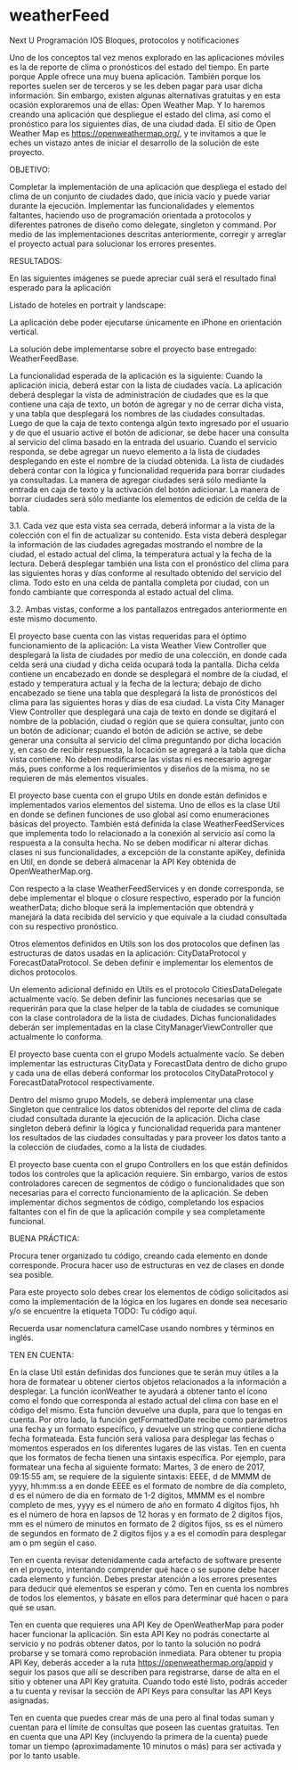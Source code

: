 # weatherFeed
Next U Programación IOS
 Bloques, protocolos y notificaciones

Uno de los conceptos tal vez menos explorado en las aplicaciones móviles es la de reporte de clima o pronósticos del estado del tiempo. En parte porque Apple ofrece una muy buena aplicación. También porque los reportes suelen ser de terceros y se les deben pagar para usar dicha información. Sin embargo, existen algunas alternativas gratuitas y en esta ocasión exploraremos una de ellas: Open Weather Map. Y lo haremos creando una aplicación que despliegue el estado del clima, así como el pronóstico para los siguientes días, de una ciudad dada. El sitio de Open Weather Map es https://openweathermap.org/, y te invitamos a que le eches un vistazo antes de iniciar el desarrollo de la solución de este proyecto.

 

OBJETIVO:

Completar la implementación de una aplicación que despliega el estado del clima de un conjunto de ciudades dado, que inicia vacío y puede variar durante la ejecución. Implementar las funcionalidades y elementos faltantes, haciendo uso de programación orientada a protocolos y diferentes patrones de diseño como delegate, singleton y command. Por medio de las implementaciones descritas anteriormente, corregir y arreglar el proyecto actual para solucionar los errores presentes.

RESULTADOS:

En las siguientes imágenes se puede apreciar cuál será el resultado final esperado para la aplicación

 

Listado de hoteles en portrait y landscape:

  



 

La aplicación debe poder ejecutarse únicamente en iPhone en orientación vertical.

La solución debe implementarse sobre el proyecto base entregado: WeatherFeedBase.

La funcionalidad esperada de la aplicación es la siguiente: Cuando la aplicación inicia, deberá estar con la lista de ciudades vacía. La aplicación deberá desplegar la vista de administración de ciudades que es la que contiene una caja de texto, un botón de agregar y no de cerrar dicha vista, y una tabla que desplegará los nombres de las ciudades consultadas. Luego de que la caja de texto contenga algún texto ingresado por el usuario y de que el usuario active el botón de adicionar, se debe hacer una consulta al servicio del clima basado en la entrada del usuario. Cuando el servicio responda, se debe agregar un nuevo elemento a la lista de ciudades desplegando en este el nombre de la ciudad obtenida. La lista de ciudades deberá contar con la lógica y funcionalidad requerida para borrar ciudades ya consultadas. La manera de agregar ciudades será sólo mediante la entrada en caja de texto y la activación del botón adicionar. La manera de borrar ciudades será sólo mediante los elementos de edición de celda de la tabla.

 



 

3.1. Cada vez que esta vista sea cerrada, deberá informar a la vista de la colección con el fin de actualizar su contenido. Esta vista deberá desplegar la información de las ciudades agregadas mostrando el nombre de la ciudad, el estado actual del clima, la temperatura actual y la fecha de la lectura. Deberá desplegar también una lista con el pronóstico del clima para las siguientes horas y días conforme al resultado obtenido del servicio del clima. Todo esto en una celda de pantalla completa por ciudad, con un fondo cambiante que corresponda al estado actual del clima.

3.2. Ambas vistas, conforme a los pantallazos entregados anteriormente en este mismo documento.

 

El proyecto base cuenta con las vistas requeridas para el óptimo funcionamiento de la aplicación: La vista Weather View Controller que desplegará la lista de ciudades por medio de una colección, en donde cada celda será una ciudad y dicha celda ocupará toda la pantalla. Dicha celda contiene un encabezado en donde se desplegará el nombre de la ciudad, el estado y temperatura actual y la fecha de la lectura; debajo de dicho encabezado se tiene una tabla que desplegará la lista de pronósticos del clima para las siguientes horas y días de esa ciudad. La vista City Manager View Controller que desplegará una caja de texto en donde se digitará el nombre de la población, ciudad o región que se quiera consultar, junto con un botón de adicionar; cuando el botón de adición se active, se debe generar una consulta al servicio del clima preguntando por dicha locación y, en caso de recibir respuesta, la locación se agregará a la tabla que dicha vista contiene. No deben modificarse las vistas ni es necesario agregar más, pues conforme a los requerimientos y diseños de la misma, no se requieren de más elementos visuales.

El proyecto base cuenta con el grupo Utils en donde están definidos e implementados varios elementos del sistema. Uno de ellos es la clase Util en donde se definen funciones de uso global así como enumeraciones básicas del proyecto. También está definida la clase WeatherFeedServices que implementa todo lo relacionado a la conexión al servicio así como la respuesta a la consulta hecha. No se deben modificar ni alterar dichas clases ni sus funcionalidades, a excepción de la constante apiKey, definida en Util, en donde se deberá almacenar la API Key obtenida de OpenWeatherMap.org.

 



 

Con respecto a la clase WeatherFeedServices y en donde corresponda, se debe implementar el bloque o closure respectivo, esperado por la función weatherData; dicho bloque será la implementación que obtendrá y manejará la data recibida del servicio y que equivale a la ciudad consultada con su respectivo pronóstico.

Otros elementos definidos en Utils son los dos protocolos que definen las estructuras de datos usadas en la aplicación: CityDataProtocol y ForecastDataProtocol. Se deben definir e implementar los elementos de dichos protocolos.

 

    

 

Un elemento adicional definido en Utils es el protocolo CitiesDataDelegate actualmente vacío. Se deben definir las funciones necesarias que se requerirán para que la clase helper de la tabla de ciudades  se comunique con la clase controladora de la lista de ciudades. Dichas funcionalidades deberán ser implementadas en la clase CityManagerViewController que actualmente lo conforma.

 



El proyecto base cuenta con el grupo Models actualmente vacío. Se deben implementar las estructuras CityData y ForecastData dentro de dicho grupo y cada una de ellas deberá conformar los protocolos CityDataProtocol y ForecastDataProtocol respectivamente.

Dentro del mismo grupo Models, se deberá implementar una clase Singleton que centralice los datos obtenidos del reporte del clima de cada ciudad consultada durante la ejecución de la aplicación. Dicha clase singleton deberá definir la lógica y funcionalidad requerida para mantener los resultados de las ciudades consultadas y para proveer los datos tanto a la colección de ciudades, como a la  lista de ciudades.

El proyecto base cuenta con el grupo Controllers en los que están definidos todos los controles que la aplicación requiere. Sin embargo, varios de estos controladores carecen de segmentos de código o funcionalidades que son necesarias para el correcto funcionamiento de la aplicación. Se deben implementar dichos segmentos de código, completando los espacios faltantes con el fin de que la aplicación compile y sea completamente funcional.

 



 

BUENA PRÁCTICA:

Procura tener organizado tu código, creando cada elemento en donde corresponde. Procura hacer uso de estructuras en vez de clases en donde sea posible.

Para este proyecto solo debes crear los elementos de código solicitados así como la implementación de la lógica en los lugares en donde sea necesario y/o se encuentre la etiqueta TODO: Tu código aquí.

Recuerda usar nomenclatura camelCase usando nombres y términos en inglés.

TEN EN CUENTA:

En la clase Util están definidas dos funciones que te serán muy útiles a la hora de formatear u obtener ciertos objetos relacionados a la información a desplegar. La función iconWeather te ayudará a obtener tanto el ícono como el fondo que corresponda al estado actual del clima con base en el código del mismo. Esta función devuelve una dupla, para que lo tengas en cuenta. Por otro lado, la función getFormattedDate recibe como parámetros una fecha y un formato específico, y devuelve un string que contiene dicha fecha formateada. Esta función será valiosa para desplegar las fechas o momentos esperados en los diferentes lugares de las vistas. Ten en cuenta que los formatos de fecha tienen una sintaxis específica. Por ejemplo, para formatear una fecha al siguiente formato: Martes, 3 de enero de 2017, 09:15:55 am, se requiere de la siguiente sintaxis: EEEE, d de MMMM de yyyy, hh:mm:ss a en donde EEEE es el formato de nombre de día completo, d es el número de día en formato de 1-2 dígitos, MMMM es el nombre completo de mes, yyyy es el número de año en formato 4 dígitos fijos, hh es el número de hora en lapsos de 12 horas y en formato de 2 dígitos fijos, mm es el número de minutos en formato de 2 dígitos fijos, ss es el número de segundos en formato de 2 dígitos fijos y a es el comodín para desplegar am o pm según el caso.

 

Ten en cuenta revisar detenidamente cada artefacto de software presente en el proyecto, intentando comprender qué hace o se supone debe hacer cada elemento y función. Debes prestar atención a los errores presentes para deducir qué elementos se esperan y cómo. Ten en cuenta los nombres de todos los elementos, y básate en ellos para determinar qué hacen o para qué se usan.

 

Ten en cuenta que requieres una API Key de OpenWeatherMap para poder hacer funcionar la aplicación. Sin esta API Key no podrás conectarte al servicio y no podrás obtener datos, por lo tanto la solución no podrá probarse y se tomará como reprobación inmediata. Para obtener tu propia API Key, deberás acceder a la ruta https://openweathermap.org/appid  y seguir los pasos que allí se describen para registrarse, darse de alta en el sitio y obtener una API Key gratuita. Cuando todo esté listo, podrás acceder a tu cuenta y revisar la sección de API Keys para consultar las API Keys asignadas.

 



 


Ten en cuenta que puedes crear más de una pero al final todas suman y cuentan para el límite de consultas que poseen las cuentas gratuitas. Ten en cuenta que una API Key (incluyendo la primera de la cuenta) puede tomar un tiempo (aproximadamente 10 minutos o más) para ser activada y por lo tanto usable.
